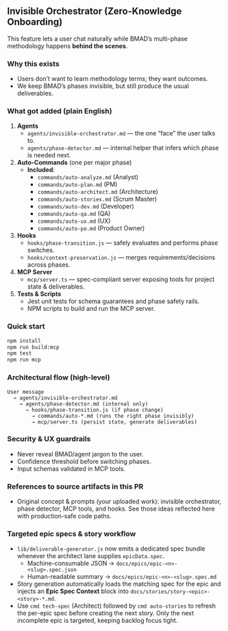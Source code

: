 ## Invisible Orchestrator (Zero-Knowledge Onboarding)

This feature lets a user chat naturally while BMAD’s multi-phase methodology happens **behind the scenes**.

### Why this exists

- Users don’t want to learn methodology terms; they want outcomes.
- We keep BMAD’s phases invisible, but still produce the usual deliverables.

### What got added (plain English)

1. **Agents**
   - `agents/invisible-orchestrator.md` — the one “face” the user talks to.
   - `agents/phase-detector.md` — internal helper that infers which phase is needed next.
2. **Auto-Commands** (one per major phase)
   - **Included**:
     - `commands/auto-analyze.md` (Analyst)
     - `commands/auto-plan.md` (PM)
     - `commands/auto-architect.md` (Architecture)
     - `commands/auto-stories.md` (Scrum Master)
     - `commands/auto-dev.md` (Developer)
     - `commands/auto-qa.md` (QA)
     - `commands/auto-ux.md` (UX)
     - `commands/auto-po.md` (Product Owner)
3. **Hooks**
   - `hooks/phase-transition.js` — safely evaluates and performs phase switches.
   - `hooks/context-preservation.js` — merges requirements/decisions across phases.
4. **MCP Server**
   - `mcp/server.ts` — spec-compliant server exposing tools for project state & deliverables.
5. **Tests & Scripts**
   - Jest unit tests for schema guarantees and phase safety rails.
   - NPM scripts to build and run the MCP server.

### Quick start

```bash
npm install
npm run build:mcp
npm test
npm run mcp
```

### Architectural flow (high-level)

```
User message
  → agents/invisible-orchestrator.md
    → agents/phase-detector.md (internal only)
      → hooks/phase-transition.js (if phase change)
        → commands/auto-*.md (runs the right phase invisibly)
        → mcp/server.ts (persist state, generate deliverables)
```

### Security & UX guardrails

- Never reveal BMAD/agent jargon to the user.
- Confidence threshold before switching phases.
- Input schemas validated in MCP tools.

### References to source artifacts in this PR

- Original concept & prompts (your uploaded work): invisible orchestrator, phase detector, MCP tools, and hooks. See those ideas reflected here with production-safe code paths.

### Targeted epic specs & story workflow

- `lib/deliverable-generator.js` now emits a dedicated spec bundle whenever the architect lane supplies `epicData.spec`.
  - Machine-consumable JSON → `docs/epics/epic-<n>-<slug>.spec.json`
  - Human-readable summary → `docs/epics/epic-<n>-<slug>.spec.md`
- Story generation automatically loads the matching spec for the epic and injects an **Epic Spec Context** block into `docs/stories/story-<epic>-<story>-*.md`.
- Use `cmd tech-spec` (Architect) followed by `cmd auto-stories` to refresh the per-epic spec before creating the next story. Only the next incomplete epic is targeted, keeping backlog focus tight.
